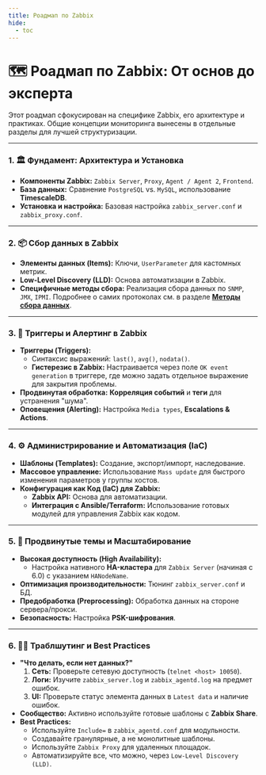 ```yaml
---
title: Роадмап по Zabbix
hide:
  - toc
---
```


# 🗺️ Роадмап по Zabbix: От основ до эксперта

Этот роадмап сфокусирован на специфике Zabbix, его архитектуре и практиках. Общие концепции мониторинга вынесены в отдельные разделы для лучшей структуризации.

---

### 1. 🏛️ Фундамент: Архитектура и Установка

*   **Компоненты Zabbix:** `Zabbix Server`, `Proxy`, `Agent / Agent 2`, `Frontend`.
*   **База данных:** Сравнение `PostgreSQL` vs. `MySQL`, использование **TimescaleDB**.
*   **Установка и настройка:** Базовая настройка `zabbix_server.conf` и `zabbix_proxy.conf`.

---

### 2. 📦 Сбор данных в Zabbix

*   **Элементы данных (Items):** Ключи, `UserParameter` для кастомных метрик.
*   **Low-Level Discovery (LLD):** Основа автоматизации в Zabbix.
*   **Специфичные методы сбора:** Реализация сбора данных по `SNMP`, `JMX`, `IPMI`. Подробнее о самих протоколах см. в разделе [**Методы сбора данных**](../data-collection.md).

---

### 3. 🚨 Триггеры и Алертинг в Zabbix

*   **Триггеры (Triggers):**
    *   Синтаксис выражений: `last()`, `avg()`, `nodata()`.
    *   **Гистерезис в Zabbix:** Настраивается через поле `OK event generation` в триггере, где можно задать отдельное выражение для закрытия проблемы.
*   **Продвинутая обработка:** **Корреляция событий** и **теги** для устранения "шума".
*   **Оповещения (Alerting):** Настройка `Media types`, **Escalations & Actions**.

---

### 4. ⚙️ Администрирование и Автоматизация (IaC)

*   **Шаблоны (Templates):** Создание, экспорт/импорт, наследование.
*   **Массовое управление:** Использование `Mass update` для быстрого изменения параметров у группы хостов.
*   **Конфигурация как Код (IaC) для Zabbix:**
    *   **Zabbix API:** Основа для автоматизации.
    *   **Интеграция с Ansible/Terraform:** Использование готовых модулей для управления Zabbix как кодом.

---

### 5. 🚀 Продвинутые темы и Масштабирование

*   **Высокая доступность (High Availability):**
    *   Настройка нативного **HA-кластера** для `Zabbix Server` (начиная с 6.0) с указанием `HANodeName`.
*   **Оптимизация производительности:** Тюнинг `zabbix_server.conf` и БД.
*   **Предобработка (Preprocessing):** Обработка данных на стороне сервера/прокси.
*   **Безопасность:** Настройка **PSK-шифрования**.

---

### 6. 🕵️‍♂️ Траблшутинг и Best Practices

*   **"Что делать, если нет данных?"**
    1.  **Сеть:** Проверьте сетевую доступность (`telnet <host> 10050`).
    2.  **Логи:** Изучите `zabbix_server.log` и `zabbix_agentd.log` на предмет ошибок.
    3.  **UI:** Проверьте статус элемента данных в `Latest data` и наличие ошибок.
*   **Сообщество:** Активно используйте готовые шаблоны с **Zabbix Share**.
*   **Best Practices:**
    *   Используйте `Include=` в `zabbix_agentd.conf` для модульности.
    *   Создавайте гранулярные, а не монолитные шаблоны.
    *   Используйте `Zabbix Proxy` для удаленных площадок.
    *   Автоматизируйте все, что можно, через `Low-Level Discovery (LLD)`.